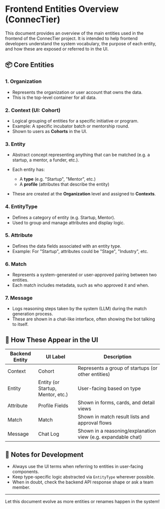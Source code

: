 # Frontend Entities Overview (ConnecTier)

This document provides an overview of the main entities used in the frontend of the ConnecTier project. It is intended to help frontend developers understand the system vocabulary, the purpose of each entity, and how these are exposed or referred to in the UI.

## 📦 Core Entities

### 1. **Organization**

* Represents the organization or user account that owns the data.
* This is the top-level container for all data.

### 2. **Context** (UI: **Cohort**)

* Logical grouping of entities for a specific initiative or program.
* Example: A specific incubator batch or mentorship round.
* Shown to users as **Cohorts** in the UI.

### 3. **Entity**

* Abstract concept representing anything that can be matched (e.g. a startup, a mentor, a funder, etc.).
* Each entity has:

  * A **type** (e.g. "Startup", "Mentor", etc.)
  * A **profile** (attributes that describe the entity)
* These are created at the **Organization** level and assigned to **Contexts**.

### 4. **EntityType**

* Defines a category of entity (e.g. Startup, Mentor).
* Used to group and manage attributes and display logic.

### 5. **Attribute**

* Defines the data fields associated with an entity type.
* Example: For "Startup", attributes could be "Stage", "Industry", etc.

### 6. **Match**

* Represents a system-generated or user-approved pairing between two entities.
* Each match includes metadata, such as who approved it and when.

### 7. **Message**

* Logs reasoning steps taken by the system (LLM) during the match generation process.
* These are shown in a chat-like interface, often showing the bot talking to itself.

## 📄 How These Appear in the UI

| Backend Entity | UI Label                          | Description                                                  |
| -------------- | --------------------------------- | ------------------------------------------------------------ |
| Context        | Cohort                            | Represents a group of startups (or other entities)           |
| Entity         | Entity (or Startup, Mentor, etc.) | User-facing based on type                                    |
| Attribute      | Profile Fields                    | Shown in forms, cards, and detail views                      |
| Match          | Match                             | Shown in match result lists and approval flows               |
| Message        | Chat Log                          | Shown in a reasoning/explanation view (e.g. expandable chat) |

## 🧠 Notes for Development

* Always use the UI terms when referring to entities in user-facing components.
* Keep type-specific logic abstracted via `EntityType` wherever possible.
* When in doubt, check the backend API response shape or ask a team member.

---

Let this document evolve as more entities or renames happen in the system!
